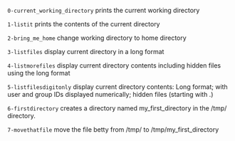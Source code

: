 `0-current_working_directory` prints the current working directory

`1-listit` prints the contents of the current directory

`2-bring_me_home` change working directory to home directory

`3-listfiles` display current directory in a long format

`4-listmorefiles` display current directory contents including hidden files using the long format

`5-listfilesdigitonly` display current directory contents: Long format; with user and group IDs displayed numerically; hidden files (starting with .)

`6-firstdirectory`  creates a directory named my_first_directory in the /tmp/ directory.

`7-movethatfile` move the file betty from /tmp/ to /tmp/my_first_directory